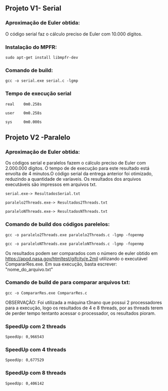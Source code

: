 <h2>Projeto V1- Serial</h2>
<h3>Aproximação de Euler obtida:</h3>
  O código serial faz o cálculo preciso de Euler com 10.000 dígitos.

<h3>Instalação do MPFR:</h3>

```
sudo apt-get install libmpfr-dev
```
<h3>Comando de build:</h3>

```
gcc -o serial.exe serial.c -lgmp
```
<h3>Tempo de execução serial</h3>

```
real    0m0.258s
```
```
user    0m0.258s
```
```
sys     0m0.000s
```

<h2> Projeto V2 -Paralelo </h2>
<h3>Aproximação de Euler obtida:</h3>
  Os códigos serial e paralelos fazem o cálculo preciso de Euler com 2.000.000 dígitos. O tempo de de execução para este resultado está envolta de 4 minutos.O código serial da entrega anterior foi otimizado, reduzindo a quantidade de varíaveis. Os resultados dos arquivos executáveis são impressos em arquivos txt. 
  
```
serial.exe-> ResultadosSerial.txt 
```

```
paralelo2Threads.exe-> Resultados2Threads.txt
```

```
paraleloNThreads.exe-> ResultadosNThreads.txt
```

 <h3>Comando de build dos códigos parelelos:</h3>

```
gcc -o paralelo2Threads.exe paralelo2Threads.c -lgmp -fopenmp
```

```
gcc -o paraleloNThreads.exe paraleloNThreads.c -lgmp -fopenmp
```

Os resultados podem ser comparados com o número de euler obtido em <https://apod.nasa.gov/htmltest/gifcity/e.2mil> utilizando o executável CompararRes.exe. Em sua execução, basta escrever: "nome_do_arquivo.txt"

 <h3>Comando de build de para comparar arquivos txt:</h3>
 
```
gcc -o CompararRes.exe CompararRes.c
```
OBSERVAÇÃO: Foi utilizada a máquina t3nano que possui 2 processadores para a execução, logo os resultados de 4 e 8 threads, por as threads terem de perder tempo tentanto acessar o processador, os resultados pioram. 

<h3> SpeedUp com 2 threads </h3>

```
SpeedUp: 0,966543
```

<h3> SpeedUp com 4 threads </h3>

```
SpeedUp: 0,677529
```

<h3> SpeedUp com 8 threads </h3>

```
SpeedUp: 0,406142
```

